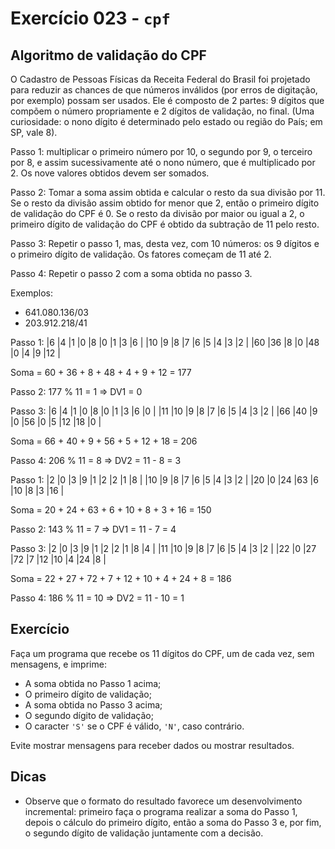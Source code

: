 # Exercício 023 - `cpf`

## Algoritmo de validação do CPF

O Cadastro de Pessoas Físicas da Receita Federal do Brasil foi projetado para reduzir as chances de que números inválidos (por erros de digitação, por exemplo) possam ser usados. Ele é composto de 2 partes: 9 dígitos que compõem o número propriamente e 2 dígitos de validação, no final. (Uma curiosidade: o nono dígito é determinado pelo estado ou região do País; em SP, vale 8).

Passo 1: multiplicar o primeiro número por 10, o segundo por 9, o terceiro por 8, e assim sucessivamente até o nono número, que é multiplicado por 2. Os nove valores obtidos devem ser somados.

Passo 2: Tomar a soma assim obtida e calcular o resto da sua divisão por 11. Se o resto da divisão assim obtido for menor que 2, então o primeiro dígito de validação do CPF é 0.
Se o resto da divisão por maior ou igual a 2, o primeiro dígito de validação do CPF é obtido da subtração de 11 pelo resto.

Passo 3: Repetir o passo 1, mas, desta vez, com 10 números: os 9 dígitos e o primeiro dígito de validação. Os fatores começam de 11 até 2.

Passo 4: Repetir o passo 2 com a soma obtida no passo 3.

Exemplos: 
- 641.080.136/03
- 203.912.218/41

Passo 1:
|6  |4  |1  |0  |8  |0  |1  |3  |6  |
|10 |9  |8  |7  |6  |5  |4  |3  |2  |
|60 |36 |8  |0  |48 |0  |4  |9  |12 |

Soma = 60 + 36 + 8 + 48 + 4 + 9 + 12 = 177

Passo 2:
177 % 11 = 1 => DV1 = 0

Passo 3:
|6  |4  |1  |0  |8  |0  |1  |3  |6  |0 |
|11 |10 |9  |8  |7  |6  |5  |4  |3  |2 |
|66 |40 |9  |0  |56 |0  |5  |12 |18 |0 |

Soma = 66 + 40 + 9 + 56 + 5 + 12 + 18 = 206

Passo 4:
206 % 11 = 8 => DV2 = 11 - 8 = 3

Passo 1:
|2  |0  |3   |9   |1 |2   |2  |1  |8  |
|10 |9  |8   |7   |6 |5   |4  |3  |2  |
|20 |0  |24  |63  |6 |10  |8  |3  |16 |

Soma = 20 + 24 + 63 + 6 + 10 + 8 + 3 + 16 = 150

Passo 2:
143 % 11 = 7 => DV1 = 11 - 7 = 4

Passo 3:
|2  |0  |3  |9  |1 |2  |2  |1  |8  |4 |
|11 |10 |9  |8  |7 |6  |5  |4  |3  |2 |
|22 |0  |27 |72 |7 |12 |10 |4  |24 |8 |

Soma = 22 + 27 + 72 + 7 + 12 + 10 + 4 + 24 + 8 = 186

Passo 4:
186 % 11 = 10 => DV2 = 11 - 10 = 1

## Exercício

Faça um programa que recebe os 11 dígitos do CPF, um de cada vez, sem mensagens, e imprime:
- A soma obtida no Passo 1 acima;
- O primeiro dígito de validação;
- A soma obtida no Passo 3 acima;
- O segundo dígito de validação;
- O caracter `'S'` se o CPF é válido, `'N'`, caso contrário.

Evite mostrar mensagens para receber dados ou mostrar resultados.

## Dicas

- Observe que o formato do resultado favorece um desenvolvimento incremental: primeiro faça o programa realizar a soma do Passo 1, depois o cálculo do primeiro dígito, então a soma do Passo 3 e, por fim, o segundo dígito de validação juntamente com a decisão.